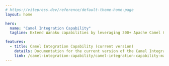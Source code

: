 ```yaml
---
# https://vitepress.dev/reference/default-theme-home-page
layout: home

hero:
  name: "Camel Integration Capability"
  tagline: Extend Wanaku capabilities by leveraging 300+ Apache Camel Components

features:
  - title: Camel Integration Capability (current version)
    details: Documentation for the current version of the Camel Integration Capability
    link: /camel-integration-capability/camel-integration-capability-main/
---
```


